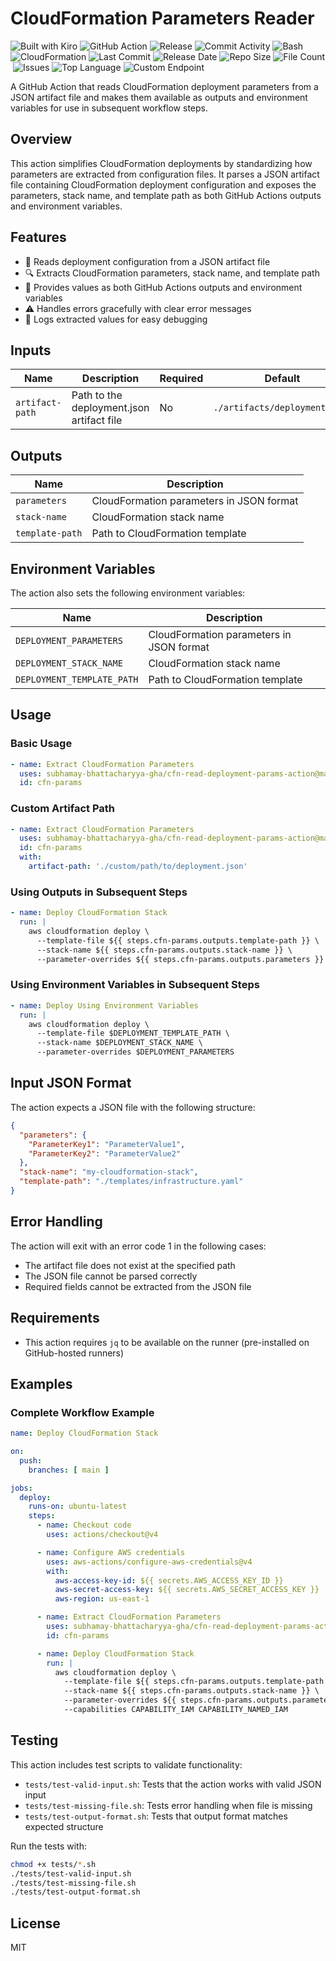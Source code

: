 # CloudFormation Parameters Reader

![Built with Kiro](https://img.shields.io/badge/Built%20with-Kiro-blue?style=flat&logo=data:image/svg+xml;base64,PHN2ZyB3aWR0aD0iMjQiIGhlaWdodD0iMjQiIHZpZXdCb3g9IjAgMCAyNCAyNCIgZmlsbD0ibm9uZSIgeG1sbnM9Imh0dHA6Ly93d3cudzMub3JnLzIwMDAvc3ZnIj4KPHBhdGggZD0iTTEyIDJMMTMuMDkgOC4yNkwyMCA5TDEzLjA5IDE1Ljc0TDEyIDIyTDEwLjkxIDE1Ljc0TDQgOUwxMC45MSA4LjI2TDEyIDJaIiBmaWxsPSJ3aGl0ZSIvPgo8L3N2Zz4K)&nbsp;![GitHub Action](https://img.shields.io/badge/GitHub-Action-blue?logo=github)&nbsp;![Release](https://github.com/subhamay-bhattacharyya-gha/cfn-read-deployment-params-action/actions/workflows/release.yaml/badge.svg)&nbsp;![Commit Activity](https://img.shields.io/github/commit-activity/t/subhamay-bhattacharyya-gha/cfn-read-deployment-params-action)&nbsp;![Bash](https://img.shields.io/badge/Language-Bash-green?logo=gnubash)&nbsp;![CloudFormation](https://img.shields.io/badge/AWS-CloudFormation-orange?logo=amazonaws)&nbsp;![Last Commit](https://img.shields.io/github/last-commit/subhamay-bhattacharyya-gha/cfn-read-deployment-params-action)&nbsp;![Release Date](https://img.shields.io/github/release-date/subhamay-bhattacharyya-gha/cfn-read-deployment-params-action)&nbsp;![Repo Size](https://img.shields.io/github/repo-size/subhamay-bhattacharyya-gha/cfn-read-deployment-params-action)&nbsp;![File Count](https://img.shields.io/github/directory-file-count/subhamay-bhattacharyya-gha/cfn-read-deployment-params-action)&nbsp;![Issues](https://img.shields.io/github/issues/subhamay-bhattacharyya-gha/cfn-read-deployment-params-action)&nbsp;![Top Language](https://img.shields.io/github/languages/top/subhamay-bhattacharyya-gha/cfn-read-deployment-params-action)&nbsp;![Custom Endpoint](https://img.shields.io/endpoint?url=https://gist.githubusercontent.com/bsubhamay/25590b2f7483ee8b8b514c46f54badf7/raw/cfn-read-deployment-params-action.json?)

A GitHub Action that reads CloudFormation deployment parameters from a JSON artifact file and makes them available as outputs and environment variables for use in subsequent workflow steps.

## Overview

This action simplifies CloudFormation deployments by standardizing how parameters are extracted from configuration files. It parses a JSON artifact file containing CloudFormation deployment configuration and exposes the parameters, stack name, and template path as both GitHub Actions outputs and environment variables.

## Features

- 📄 Reads deployment configuration from a JSON artifact file
- 🔍 Extracts CloudFormation parameters, stack name, and template path
- 🔌 Provides values as both GitHub Actions outputs and environment variables
- ⚠️ Handles errors gracefully with clear error messages
- 📝 Logs extracted values for easy debugging

## Inputs

| Name | Description | Required | Default |
|------|-------------|----------|---------|
| `artifact-path` | Path to the deployment.json artifact file | No | `./artifacts/deployment.json` |

## Outputs

| Name | Description |
|------|-------------|
| `parameters` | CloudFormation parameters in JSON format |
| `stack-name` | CloudFormation stack name |
| `template-path` | Path to CloudFormation template |

## Environment Variables

The action also sets the following environment variables:

| Name | Description |
|------|-------------|
| `DEPLOYMENT_PARAMETERS` | CloudFormation parameters in JSON format |
| `DEPLOYMENT_STACK_NAME` | CloudFormation stack name |
| `DEPLOYMENT_TEMPLATE_PATH` | Path to CloudFormation template |

## Usage

### Basic Usage

```yaml
- name: Extract CloudFormation Parameters
  uses: subhamay-bhattacharyya-gha/cfn-read-deployment-params-action@main
  id: cfn-params
```

### Custom Artifact Path

```yaml
- name: Extract CloudFormation Parameters
  uses: subhamay-bhattacharyya-gha/cfn-read-deployment-params-action@main
  id: cfn-params
  with:
    artifact-path: './custom/path/to/deployment.json'
```

### Using Outputs in Subsequent Steps

```yaml
- name: Deploy CloudFormation Stack
  run: |
    aws cloudformation deploy \
      --template-file ${{ steps.cfn-params.outputs.template-path }} \
      --stack-name ${{ steps.cfn-params.outputs.stack-name }} \
      --parameter-overrides ${{ steps.cfn-params.outputs.parameters }}
```

### Using Environment Variables in Subsequent Steps

```yaml
- name: Deploy Using Environment Variables
  run: |
    aws cloudformation deploy \
      --template-file $DEPLOYMENT_TEMPLATE_PATH \
      --stack-name $DEPLOYMENT_STACK_NAME \
      --parameter-overrides $DEPLOYMENT_PARAMETERS
```

## Input JSON Format

The action expects a JSON file with the following structure:

```json
{
  "parameters": {
    "ParameterKey1": "ParameterValue1",
    "ParameterKey2": "ParameterValue2"
  },
  "stack-name": "my-cloudformation-stack",
  "template-path": "./templates/infrastructure.yaml"
}
```

## Error Handling

The action will exit with an error code 1 in the following cases:
- The artifact file does not exist at the specified path
- The JSON file cannot be parsed correctly
- Required fields cannot be extracted from the JSON file

## Requirements

- This action requires `jq` to be available on the runner (pre-installed on GitHub-hosted runners)

## Examples

### Complete Workflow Example

```yaml
name: Deploy CloudFormation Stack

on:
  push:
    branches: [ main ]

jobs:
  deploy:
    runs-on: ubuntu-latest
    steps:
      - name: Checkout code
        uses: actions/checkout@v4

      - name: Configure AWS credentials
        uses: aws-actions/configure-aws-credentials@v4
        with:
          aws-access-key-id: ${{ secrets.AWS_ACCESS_KEY_ID }}
          aws-secret-access-key: ${{ secrets.AWS_SECRET_ACCESS_KEY }}
          aws-region: us-east-1

      - name: Extract CloudFormation Parameters
        uses: subhamay-bhattacharyya-gha/cfn-read-deployment-params-action@main
        id: cfn-params

      - name: Deploy CloudFormation Stack
        run: |
          aws cloudformation deploy \
            --template-file ${{ steps.cfn-params.outputs.template-path }} \
            --stack-name ${{ steps.cfn-params.outputs.stack-name }} \
            --parameter-overrides ${{ steps.cfn-params.outputs.parameters }} \
            --capabilities CAPABILITY_IAM CAPABILITY_NAMED_IAM
```

## Testing

This action includes test scripts to validate functionality:

- `tests/test-valid-input.sh`: Tests that the action works with valid JSON input
- `tests/test-missing-file.sh`: Tests error handling when file is missing
- `tests/test-output-format.sh`: Tests that output format matches expected structure

Run the tests with:

```bash
chmod +x tests/*.sh
./tests/test-valid-input.sh
./tests/test-missing-file.sh
./tests/test-output-format.sh
```

## License

MIT